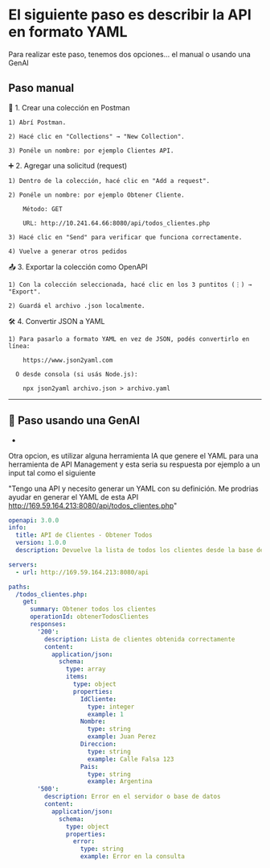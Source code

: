 # El siguiente paso es describir la API en formato YAML

Para realizar este paso, tenemos dos opciones... el manual o usando una GenAI 

Paso manual
-

🧪 1. Crear una colección en Postman
    
    1) Abrí Postman.

    2) Hacé clic en "Collections" → "New Collection".

    3) Ponéle un nombre: por ejemplo Clientes API.

➕ 2. Agregar una solicitud (request)
    
    1) Dentro de la colección, hacé clic en "Add a request".

    2) Ponéle un nombre: por ejemplo Obtener Cliente.

        Método: GET

        URL: http://10.241.64.66:8080/api/todos_clientes.php

    3) Hacé clic en "Send" para verificar que funciona correctamente.

    4) Vuelve a generar otros pedidos


📤 3. Exportar la colección como OpenAPI

    1) Con la colección seleccionada, hacé clic en los 3 puntitos (⋮) → "Export".

    2) Guardá el archivo .json localmente.

🛠️ 4. Convertir JSON a YAML

    1) Para pasarlo a formato YAML en vez de JSON, podés convertirlo en línea:

        https://www.json2yaml.com

      O desde consola (si usás Node.js):

        npx json2yaml archivo.json > archivo.yaml


---



## 🔧 Paso usando una GenAI
-
Otra opcion, es utilizar alguna herramienta IA que genere el YAML para una herramienta de API Management y esta seria su respuesta por ejemplo a un input tal como el siguiente

"Tengo una API y necesito generar un YAML con su definición. Me prodrias ayudar en generar el YAML de esta API http://169.59.164.213:8080/api/todos_clientes.php"


```yaml
openapi: 3.0.0
info:
  title: API de Clientes - Obtener Todos
  version: 1.0.0
  description: Devuelve la lista de todos los clientes desde la base de datos

servers:
  - url: http://169.59.164.213:8080/api

paths:
  /todos_clientes.php:
    get:
      summary: Obtener todos los clientes
      operationId: obtenerTodosClientes
      responses:
        '200':
          description: Lista de clientes obtenida correctamente
          content:
            application/json:
              schema:
                type: array
                items:
                  type: object
                  properties:
                    IdCliente:
                      type: integer
                      example: 1
                    Nombre:
                      type: string
                      example: Juan Perez
                    Direccion:
                      type: string
                      example: Calle Falsa 123
                    Pais:
                      type: string
                      example: Argentina
        '500':
          description: Error en el servidor o base de datos
          content:
            application/json:
              schema:
                type: object
                properties:
                  error:
                    type: string
                    example: Error en la consulta
```

